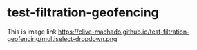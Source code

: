 # test-filtration-geofencing

This is image link https://clive-machado.github.io/test-filtration-geofencing/multiselect-dropdown.png
